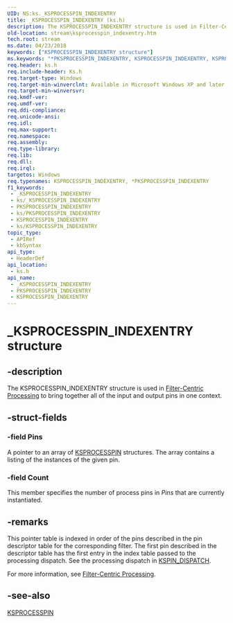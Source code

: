 ```yaml
---
UID: NS:ks._KSPROCESSPIN_INDEXENTRY
title: _KSPROCESSPIN_INDEXENTRY (ks.h)
description: The KSPROCESSPIN_INDEXENTRY structure is used in Filter-Centric Processing to bring together all of the input and output pins in one context.
old-location: stream\ksprocesspin_indexentry.htm
tech.root: stream
ms.date: 04/23/2018
keywords: ["KSPROCESSPIN_INDEXENTRY structure"]
ms.keywords: "*PKSPROCESSPIN_INDEXENTRY, KSPROCESSPIN_INDEXENTRY, KSPROCESSPIN_INDEXENTRY structure [Streaming Media Devices], PKSPROCESSPIN_INDEXENTRY, PKSPROCESSPIN_INDEXENTRY structure pointer [Streaming Media Devices], _KSPROCESSPIN_INDEXENTRY, avstruct_c32acda3-bab1-4077-a834-4b44a92524db.xml, ks/KSPROCESSPIN_INDEXENTRY, ks/PKSPROCESSPIN_INDEXENTRY, stream.ksprocesspin_indexentry"
req.header: ks.h
req.include-header: Ks.h
req.target-type: Windows
req.target-min-winverclnt: Available in Microsoft Windows XP and later operating systems and in Microsoft DirectX 8.0 and later versions.
req.target-min-winversvr: 
req.kmdf-ver: 
req.umdf-ver: 
req.ddi-compliance: 
req.unicode-ansi: 
req.idl: 
req.max-support: 
req.namespace: 
req.assembly: 
req.type-library: 
req.lib: 
req.dll: 
req.irql: 
targetos: Windows
req.typenames: KSPROCESSPIN_INDEXENTRY, *PKSPROCESSPIN_INDEXENTRY
f1_keywords:
 - _KSPROCESSPIN_INDEXENTRY
 - ks/_KSPROCESSPIN_INDEXENTRY
 - PKSPROCESSPIN_INDEXENTRY
 - ks/PKSPROCESSPIN_INDEXENTRY
 - KSPROCESSPIN_INDEXENTRY
 - ks/KSPROCESSPIN_INDEXENTRY
topic_type:
 - APIRef
 - kbSyntax
api_type:
 - HeaderDef
api_location:
 - ks.h
api_name:
 - _KSPROCESSPIN_INDEXENTRY
 - PKSPROCESSPIN_INDEXENTRY
 - KSPROCESSPIN_INDEXENTRY
---
```


# _KSPROCESSPIN_INDEXENTRY structure


## -description

The KSPROCESSPIN_INDEXENTRY structure is used in <a href="/windows-hardware/drivers/stream/filter-centric-processing">Filter-Centric Processing</a> to bring together all of the input and output pins in one context.

## -struct-fields

### -field Pins

A pointer to an array of <a href="/windows-hardware/drivers/ddi/ks/ns-ks-_ksprocesspin">KSPROCESSPIN</a> structures. The array contains a listing of the instances of the given pin.

### -field Count

This member specifies the number of process pins in <i>Pins</i> that are currently instantiated.

## -remarks

This pointer table is indexed in order of the pins described in the pin descriptor table for the corresponding filter. The first pin described in the descriptor table has the first entry in the index table passed to the processing dispatch. See the processing dispatch in <a href="/windows-hardware/drivers/ddi/ks/ns-ks-_kspin_dispatch">KSPIN_DISPATCH</a>.

For more information, see <a href="/windows-hardware/drivers/stream/filter-centric-processing">Filter-Centric Processing</a>.

## -see-also

<a href="/windows-hardware/drivers/ddi/ks/ns-ks-_ksprocesspin">KSPROCESSPIN</a>

